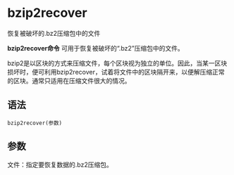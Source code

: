 # bzip2recover

恢复被破坏的.bz2压缩包中的文件


**bzip2recover命令** 可用于恢复被破坏的“.bz2”压缩包中的文件。

bzip2是以区块的方式来压缩文件，每个区块视为独立的单位。因此，当某一区块损坏时，便可利用bzip2recover，试着将文件中的区块隔开来，以便解压缩正常的区块。通常只适用在压缩文件很大的情况。

##  语法

```
bzip2recover(参数)
```

##  参数

文件：指定要恢复数据的.bz2压缩包。


